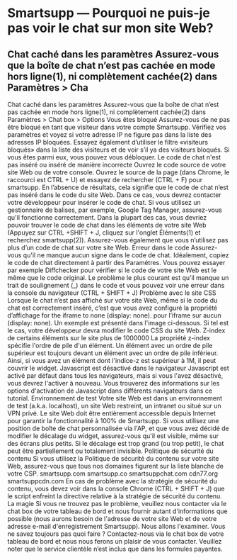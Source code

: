 # Smartsupp — Pourquoi ne puis-je pas voir le chat sur mon site Web?
## Chat caché dans les paramètres Assurez-vous que la boîte de chat n’est pas cachée en mode hors ligne(1), ni complètement cachée(2) dans Paramètres > Cha
Chat caché dans les paramètres
Assurez-vous que la boîte de chat n’est pas cachée en mode hors ligne(1), ni complètement cachée(2) dans Paramètres > Chat box > Options
Vous êtes bloqué
Assurez-vous de ne pas être bloqué en tant que visiteur dans votre compte Smartsupp.
Vérifiez vos paramètres et voyez si votre adresse IP ne figure pas dans la liste des adresses IP bloquées.
Essayez également d’utiliser le filtre «visiteurs bloqués» dans la liste des visiteurs et de voir s’il ya des visiteurs bloqués. Si vous êtes parmi eux, vous pouvez vous débloquer.
Le code de chat n'est pas inséré ou inséré de manière incorrecte
Ouvrez le code source de votre site Web ou de votre console. Ouvrez le source de la page (dans Chrome, le raccourci est CTRL + U) et essayez de rechercher (CTRL + F) pour smartsupp. En l’absence de résultats, cela signifie que le code de chat n’est pas inséré dans le code du site Web. Dans ce cas, vous devrez contacter votre développeur pour insérer le code de chat. 
Si vous utilisez un gestionnaire de balises, par exemple, Google Tag Manager, assurez-vous qu'il fonctionne correctement. Dans la plupart des cas, vous devriez pouvoir trouver le code de chat dans les éléments de votre site Web (Appuyez sur CTRL +SHIFT + J, cliquez sur l'onglet Éléments(1) et recherchez smartsupp(2)).
Assurez-vous également que vous n’utilisez pas plus d’un code de chat sur votre site Web.
Erreur dans le code
Assurez-vous qu'il ne manque aucun signe dans le code de chat. Idéalement, copiez le code de chat directement à partir des Paramètres. Vous pouvez essayer par exemple Diffchecker pour vérifier si le code de votre site Web est le même que le code original. Le problème le plus courant est qu’il manque un trait de soulignement (_) dans le code et vous pouvez voir une erreur dans la console du navigateur (CTRL + SHIFT + J)
Problème avec le site CSS
Lorsque le chat n’est pas affiché sur votre site Web, même si le code du chat est correctement inséré, c’est que vous avez configuré la propriété d’affichage for the iframe to none (display: none). pour l’iframe sur aucun (display: none). Un exemple est présenté dans l'image ci-dessous. Si tel est le cas, votre développeur devra modifier le code CSS du site Web.
Z-index de certains éléments sur le site plus de 1000000
La propriété z-index spécifie l'ordre de pile d'un élément.
Un élément avec un ordre de pile supérieur est toujours devant un élément avec un ordre de pile inférieur.
Ainsi, si vous avez un élément dont l'indice-z est supérieur à 1M, il peut couvrir le widget.
Javascript est désactivé dans le navigateur
Javascript est activé par défaut dans tous les navigateurs, mais si vous l'avez désactivé, vous devrez l'activer à nouveau. Vous trouverez des informations sur les options d'activation de Javascript dans différents navigateurs dans ce tutorial.
Environnement de test
Votre site Web est dans un environnement de test (a.k.a. localhost), un site Web restreint, un intranet ou situé sur un VPN privé. Le site Web doit être entièrement accessible depuis Internet pour garantir la fonctionnalité à 100% de Smartsupp.
Si vous utilisez une position de boîte de chat personnalisée via l'AP, et que vous avez décidé de modifier le décalage du widget, assurez-vous qu'il est visible, même sur des écrans plus petits. Si le décalage est trop grand (ou trop petit), le chat peut être partiellement ou totalement invisible.
Politique de sécurité du contenu
Si vous utilisez la Politique de sécurité du contenu sur votre site Web, assurez-vous que tous nos domaines figurent sur la liste blanche de votre CSP.
smartsupp.com
smartsupp.co
smartsuppchat.com
cdn77.org
smartsuppcdn.com
En cas de problème avec la stratégie de sécurité du contenu, vous devez voir dans la console Chrome (CTRL + SHIFT + J) que le script enfreint la directive relative à la stratégie de sécurité du contenu.
La magie
Si vous ne trouvez pas le problème, veuillez nous contacter via le chat box de votre tableau de bord et nous fournir autant d'informations que possible (nous aurons besoin de l'adresse de votre site Web et de votre adresse e-mail d'enregistrement Smartsupp). Nous allons l'examiner.
Vous ne savez toujours pas quoi faire ? Contactez-nous via le chat box de votre tableau de bord et nous nous ferons un plaisir de vous contacter. Veuillez noter que le service clientèle n’est inclus que dans les formules payantes.

